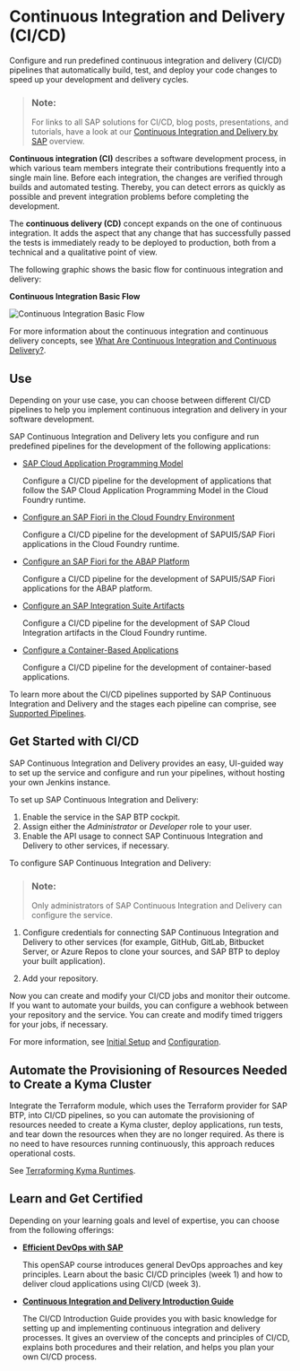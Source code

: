 <!-- loiofe74df55b0f54e99bf6e13a3b53e1db0 -->

# Continuous Integration and Delivery \(CI/CD\)

Configure and run predefined continuous integration and delivery \(CI/CD\) pipelines that automatically build, test, and deploy your code changes to speed up your development and delivery cycles.

> ### Note:  
> For links to all SAP solutions for CI/CD, blog posts, presentations, and tutorials, have a look at our [Continuous Integration and Delivery by SAP](https://help.sap.com/viewer/product/CICD_OVERVIEW/Cloud/en-US?task=discover_task) overview.

**Continuous integration \(CI\)** describes a software development process, in which various team members integrate their contributions frequently into a single main line. Before each integration, the changes are verified through builds and automated testing. Thereby, you can detect errors as quickly as possible and prevent integration problems before completing the development.

The **continuous delivery \(CD\)** concept expands on the one of continuous integration. It adds the aspect that any change that has successfully passed the tests is immediately ready to be deployed to production, both from a technical and a qualitative point of view.

The following graphic shows the basic flow for continuous integration and delivery:

  
  
**Continuous Integration Basic Flow**

![](images/ci-basic-flow-copy_b835ff9.png "Continuous Integration Basic Flow")

For more information about the continuous integration and continuous delivery concepts, see [What Are Continuous Integration and Continuous Delivery?](https://help.sap.com/viewer/8cacec64ed854b2a88e9a0973e0f97a2/Cloud/en-US/5ba483a2c97b4ad5ab0148f4a6c5a9ee.html).



<a name="loiofe74df55b0f54e99bf6e13a3b53e1db0__section_tlr_g4n_nkb"/>

## Use

Depending on your use case, you can choose between different CI/CD pipelines to help you implement continuous integration and delivery in your software development.

SAP Continuous Integration and Delivery lets you configure and run predefined pipelines for the development of the following applications:

-   [SAP Cloud Application Programming Model](https://help.sap.com/docs/btp/sap-business-technology-platform/cloud-application-programming-model?locale=en-US&version=Cloud)

    Configure a CI/CD pipeline for the development of applications that follow the SAP Cloud Application Programming Model in the Cloud Foundry runtime.

-   [Configure an SAP Fiori in the Cloud Foundry Environment](https://help.sap.com/docs/continuous-integration-and-delivery/sap-continuous-integration-and-delivery/configure-sap-cloud-application-programming-model-job-in-job-editor?version=Cloud&language=en-US)

    Configure a CI/CD pipeline for the development of SAPUI5/SAP Fiori applications in the Cloud Foundry runtime.

-   [Configure an SAP Fiori for the ABAP Platform](https://help.sap.com/docs/continuous-integration-and-delivery/sap-continuous-integration-and-delivery/configure-sap-fiori-for-abap-platform-job-in-job-editor?version=Cloud&language=en-US&q=SAP%20Fiori%20in%20the%20Cloud%20Foundry%20Environment)

    Configure a CI/CD pipeline for the development of SAPUI5/SAP Fiori applications for the ABAP platform.

-   [Configure an SAP Integration Suite Artifacts](https://help.sap.com/docs/continuous-integration-and-delivery/sap-continuous-integration-and-delivery/configure-sap-integration-suite-artifacts-job-in-job-editor?version=Cloud&language=en-US&q=SAP%20Fiori%20in%20the%20Cloud%20Foundry%20Environment) 

    Configure a CI/CD pipeline for the development of SAP Cloud Integration artifacts in the Cloud Foundry runtime.

-   [Configure a Container-Based Applications](https://help.sap.com/docs/continuous-integration-and-delivery/sap-continuous-integration-and-delivery/configure-container-based-applications-job-in-job-editor?version=Cloud&language=en-US&q=SAP%20Fiori%20in%20the%20Cloud%20Foundry%20Environment)

    Configure a CI/CD pipeline for the development of container-based applications.


To learn more about the CI/CD pipelines supported by SAP Continuous Integration and Delivery and the stages each pipeline can comprise, see [Supported Pipelines](https://help.sap.com/docs/continuous-integration-and-delivery/sap-continuous-integration-and-delivery/supported-pipelines?version=Cloud).



<a name="loiofe74df55b0f54e99bf6e13a3b53e1db0__section_bq2_rvv_gsb"/>

## Get Started with CI/CD

SAP Continuous Integration and Delivery provides an easy, UI-guided way to set up the service and configure and run your pipelines, without hosting your own Jenkins instance.

To set up SAP Continuous Integration and Delivery:

1.  Enable the service in the SAP BTP cockpit.
2.  Assign either the *Administrator* or *Developer* role to your user.
3.  Enable the API usage to connect SAP Continuous Integration and Delivery to other services, if necessary.

To configure SAP Continuous Integration and Delivery:

> ### Note:  
> Only administrators of SAP Continuous Integration and Delivery can configure the service.

1.  Configure credentials for connecting SAP Continuous Integration and Delivery to other services \(for example, GitHub, GitLab, Bitbucket Server, or Azure Repos to clone your sources, and SAP BTP to deploy your built application\).

2.  Add your repository.


Now you can create and modify your CI/CD jobs and monitor their outcome. If you want to automate your builds, you can configure a webhook between your repository and the service. You can create and modify timed triggers for your jobs, if necessary.

For more information, see [Initial Setup](https://help.sap.com/docs/continuous-integration-and-delivery/sap-continuous-integration-and-delivery/initial-setup?version=Cloud) and [Configuration](https://help.sap.com/docs/continuous-integration-and-delivery/sap-continuous-integration-and-delivery/configuration?version=Cloud).



<a name="loiofe74df55b0f54e99bf6e13a3b53e1db0__section_qhr_t5m_jdc"/>

## Automate the Provisioning of Resources Needed to Create a Kyma Cluster

Integrate the Terraform module, which uses the Terraform provider for SAP BTP, into CI/CD pipelines, so you can automate the provisioning of resources needed to create a Kyma cluster, deploy applications, run tests, and tear down the resources when they are no longer required. As there is no need to have resources running continuously, this approach reduces operational costs.

See [Terraforming Kyma Runtimes](https://help.sap.com/docs/btp/btp-developers-guide-dev/btp-developers-guide?version=Cloud).



<a name="loiofe74df55b0f54e99bf6e13a3b53e1db0__section_kl1_g4n_nkb"/>

## Learn and Get Certified

Depending on your learning goals and level of expertise, you can choose from the following offerings:

-   **[Efficient DevOps with SAP](https://open.sap.com/courses/devops1)**

    This openSAP course introduces general DevOps approaches and key principles. Learn about the basic CI/CD principles \(week 1\) and how to deliver cloud applications using CI/CD \(week 3\).

-   **[Continuous Integration and Delivery Introduction Guide](https://help.sap.com/viewer/ee5a61247061455ab232c19179fe4c3b/Cloud/en-US)**

    The CI/CD Introduction Guide provides you with basic knowledge for setting up and implementing continuous integration and delivery processes. It gives an overview of the concepts and principles of CI/CD, explains both procedures and their relation, and helps you plan your own CI/CD process.


